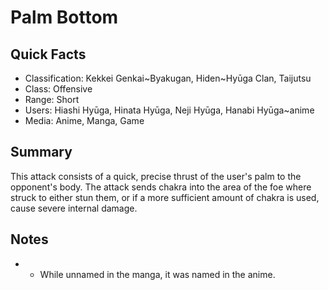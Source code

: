 # Palm Bottom

## Quick Facts
- Classification: Kekkei Genkai~Byakugan, Hiden~Hyūga Clan, Taijutsu
- Class: Offensive
- Range: Short
- Users: Hiashi Hyūga, Hinata Hyūga, Neji Hyūga, Hanabi Hyūga~anime
- Media: Anime, Manga, Game

## Summary
This attack consists of a quick, precise thrust of the user's palm to the opponent's body. The attack sends chakra into the area of the foe where struck to either stun them, or if a more sufficient amount of chakra is used, cause severe internal damage.

## Notes
- * While unnamed in the manga, it was named in the anime.
